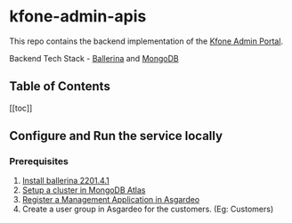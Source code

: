 # kfone-admin-apis

This repo contains the backend implementation of the [Kfone Admin Portal](https://github.com/DonOmalVindula/kfone-admin-portal).

Backend Tech Stack - [Ballerina](https://ballerina.io/) and [MongoDB](https://www.mongodb.com/)

## Table of Contents
[[toc]]

## Configure and Run the service locally

### Prerequisites

1. [Install ballerina 2201.4.1](https://ballerina.io/learn/install-ballerina/installation-options/)
2. [Setup a cluster in MongoDB Atlas](https://www.mongodb.com/basics/mongodb-atlas-tutorial)
3. [Register a Management Application in Asgardeo](https://wso2.com/asgardeo/docs/apis/authentication/#register-a-management-app)
4. Create a user group in Asgardeo for the customers. (Eg: Customers)

